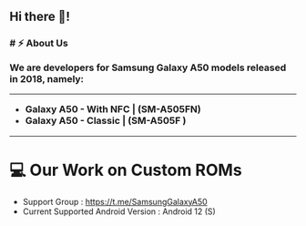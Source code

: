 
<h2>
	Hi there 👋!
</h2>
<h3>
	# ⚡ About Us

We are developers for Samsung Galaxy A50 models released in 2018, namely:
______________________________________
 - Galaxy A50 - With NFC | (SM-A505FN) 
 - Galaxy A50 - Classic  | (SM-A505F )
--------------------------------------
# 💻 Our Work on Custom ROMs

- Support Group : https://t.me/SamsungGalaxyA50
- Current Supported Android Version : Android 12 (S)
</h3>
